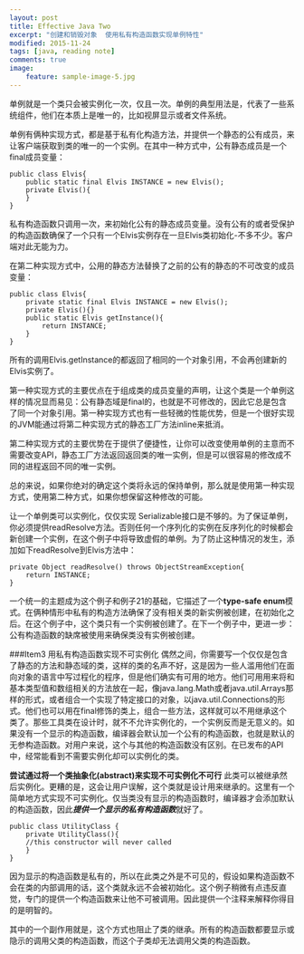 ```yaml
---
layout: post
title: Effective Java Two
excerpt: "创建和销毁对象  使用私有构造函数实现单例特性"
modified: 2015-11-24
tags: [java, reading note]
comments: true
image:
    feature: sample-image-5.jpg
---
```


单例就是一个类只会被实例化一次，仅且一次。单例的典型用法是，代表了一些系统组件，他们在本质上是唯一的，比如视屏显示或者文件系统。

单例有俩种实现方式，都是基于私有化构造方法，并提供一个静态的公有成员，来让客户端获取到类的唯一的一个实例。在其中一种方式中，公有静态成员是一个final成员变量：

```
public class Elvis{
	public static final Elvis INSTANCE = new Elvis();
	private Elvis(){
	}
}
```
私有构造函数只调用一次，来初始化公有的静态成员变量。没有公有的或者受保护的构造函数确保了一个只有一个Elvis实例存在一旦Elvis类初始化-不多不少。客户端对此无能为力。

在第二种实现方式中，公用的静态方法替换了之前的公有的静态的不可改变的成员变量：

```
public class Elvis{
	private static final Elvis INSTANCE = new Elvis();
	private Elvis(){}
	public static Elvis getInstance(){
		return INSTANCE;
	}
}
```
所有的调用Elvis.getInstance的都返回了相同的一个对象引用，不会再创建新的Elvis实例了。

第一种实现方式的主要优点在于组成类的成员变量的声明，让这个类是一个单例这样的情况显而易见：公有静态域是final的，也就是不可修改的，因此它总是包含了同一个对象引用。第一种实现方式也有一些轻微的性能优势，但是一个很好实现的JVM能通过将第二种实现方式的静态工厂方法inline来抵消。

第二种实现方式的主要优势在于提供了便捷性，让你可以改变使用单例的主意而不需要改变API，静态工厂方法返回返回类的唯一实例，但是可以很容易的修改成不同的进程返回不同的唯一实例。

总的来说，如果你绝对的确定这个类将永远的保持单例，那么就是使用第一种实现方式，使用第二种方式，如果你想保留这种修改的可能。

让一个单例类可以实例化，仅仅实现 Serializable接口是不够的。为了保证单例，你必须提供readResolve方法。否则任何一个序列化的实例在反序列化的时候都会新创建一个实例，在这个例子中将导致虚假的单例。为了防止这种情况的发生，添加如下readResolve到Elvis方法中：

```
private Object readResolve() throws ObjectStreamException{
	return INSTANCE;
}
```

一个统一的主题成为这个例子和例子21的基础，它描述了一个**type-safe enum**模式。在俩种情形中私有的构造方法确保了没有相关类的新实例被创建，在初始化之后。在这个例子中，这个类只有一个实例被创建了。在下一个例子中，更进一步：公有构造函数的缺席被使用来确保类没有实例被创建。

###Item3 用私有构造函数实现不可实例化
偶然之间，你需要写一个仅仅是包含了静态的方法和静态域的类，这样的类的名声不好，这是因为一些人滥用他们在面向对象的语言中写过程化的程序，但是他们确实有可用的地方。他们可用用来将和基本类型值和数组相关的方法放在一起，像java.lang.Math或者java.util.Arrays那样的形式，或者组合一个实现了特定接口的对象，以java.util.Connections的形式。他们也可以用在final修饰的类上，组合一些方法，这样就可以不用继承这个类了。那些工具类在设计时，就不不允许实例化的，一个实例反而是无意义的。如果没有一个显示的构造函数，编译器会默认加一个公有的构造函数，也就是默认的无参构造函数。对用户来说，这个与其他的构造函数没有区别。在已发布的API中，经常能看到不需要实例化却可以实例化的类。

**尝试通过将一个类抽象化(abstract)来实现不可实例化不可行**
此类可以被继承然后实例化。更糟的是，这会让用户误解，这个类就是设计用来继承的。这里有一个简单地方式实现不可实例化。仅当类没有显示的构造函数时，编译器才会添加默认的构造函数，因此***提供一个显示的私有构造函数***就好了。

```
public class UtilityClass {
	private UtilityClass(){
	//this constructor will never called
	}
}
```

因为显示的构造函数是私有的，所以在此类之外是不可见的，假设如果构造函数不会在类的内部调用的话，这个类就永远不会被初始化。这个例子稍微有点违反直觉，专门的提供一个构造函数来让他不可被调用。因此提供一个注释来解释你得目的是明智的。

其中的一个副作用就是，这个方式也阻止了类的继承。所有的构造函数都要显示或隐示的调用父类的构造函数，而这个子类却无法调用父类的构造函数。
